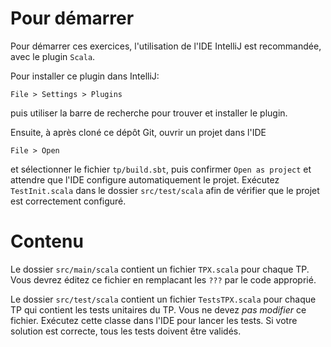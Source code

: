 # Pour démarrer

Pour démarrer ces exercices, l'utilisation de l'IDE IntelliJ est
recommandée, avec le plugin `Scala`.

Pour installer ce plugin dans IntelliJ:
```
File > Settings > Plugins
```
puis utiliser la barre de recherche pour trouver et installer le
plugin.

Ensuite, à après cloné ce dépôt Git, ouvrir un projet dans l'IDE
```
File > Open
```
et sélectionner le fichier `tp/build.sbt`, puis confirmer `Open as
project` et attendre que l'IDE configure automatiquement le projet.
Exécutez `TestInit.scala` dans le dossier `src/test/scala` afin de
vérifier que le projet est correctement configuré.

# Contenu

Le dossier `src/main/scala` contient un fichier `TPX.scala` pour
chaque TP. Vous devrez éditez ce fichier en remplacant les `???` par
le code approprié.

Le dossier `src/test/scala` contient un fichier `TestsTPX.scala` pour
chaque TP qui contient les tests unitaires du TP. Vous ne devez *pas
modifier* ce fichier. Exécutez cette classe dans l'IDE pour lancer les
tests. Si votre solution est correcte, tous les tests doivent être
validés.
